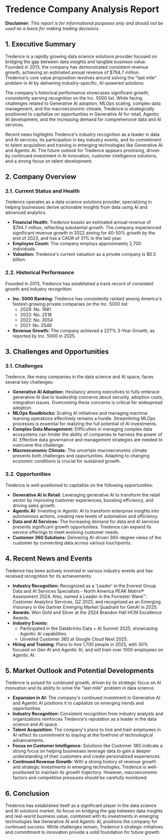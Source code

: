 # Tredence Company Analysis Report

**Disclaimer:** *This report is for informational purposes only and should not be used as a basis for making trading decisions.*

## 1. Executive Summary

Tredence is a rapidly growing data science solutions provider focused on bridging the gap between data insights and tangible business value. Founded in 2013, the company has demonstrated consistent revenue growth, achieving an estimated annual revenue of $794.7 million. Tredence's core value proposition revolves around solving the "last mile" problem in AI by delivering industry-specific, AI-powered solutions.

The company's historical performance showcases significant growth, consistently earning recognition on the Inc. 5000 list. While facing challenges related to Generative AI adoption, MLOps scaling, complex data management, and the macroeconomic climate, Tredence is strategically positioned to capitalize on opportunities in Generative AI for retail, Agentic AI development, and the increasing demand for comprehensive data and AI services.

Recent news highlights Tredence's industry recognition as a leader in data and AI services, its participation in key industry events, and its commitment to talent acquisition and training in emerging technologies like Generative AI and Agentic AI. The future outlook for Tredence appears promising, driven by continued investment in AI innovation, customer intelligence solutions, and a strong focus on talent development.

## 2. Company Overview

### 2.1. Current Status and Health

Tredence operates as a data science solutions provider, specializing in helping businesses derive actionable insights from data using AI and advanced analytics.

*   **Financial Health:** Tredence boasts an estimated annual revenue of $794.7 million, reflecting substantial growth. The company experienced significant revenue growth in 2022 aiming for 40-50% growth by the end of 2023, and has a CAGR of 31% in the last year.
*   **Employee Count:** The company employs approximately 2,700 individuals.
*   **Valuation:** Tredence's current valuation as a private company is $0.5 billion.

### 2.2. Historical Performance

Founded in 2013, Tredence has established a track record of consistent growth and industry recognition.

*   **Inc. 5000 Ranking:** Tredence has consistently ranked among America's fastest-growing private companies on the Inc. 5000 list:
    *   2024: No. 1681
    *   2023: No. 2518
    *   2022: No. 3054
    *   2021: No. 2546
*   **Revenue Growth:** The company achieved a 227% 3-Year Growth, as reported by Inc. 5000 in 2025.

## 3. Challenges and Opportunities

### 3.1. Challenges

Tredence, like many companies in the data science and AI space, faces several key challenges:

*   **Generative AI Adoption:** Hesitancy among executives to fully embrace generative AI due to leadership concerns about security, adoption costs, integration issues. Overcoming these concerns is critical for widespread adoption.
*   **MLOps Roadblocks:** Scaling AI initiatives and managing machine learning operations effectively remains a hurdle. Streamlining MLOps processes is essential for realizing the full potential of AI investments.
*   **Complex Data Management:** Difficulties in managing complex data ecosystems can hinder the ability of companies to harness the power of AI. Effective data governance and management strategies are needed to overcome this challenge.
*   **Macroeconomic Climate:** The uncertain macroeconomic climate presents both challenges and opportunities. Adapting to changing economic conditions is crucial for sustained growth.

### 3.2. Opportunities

Tredence is well-positioned to capitalize on the following opportunities:

*   **Generative AI in Retail:** Leveraging generative AI to transform the retail sector by improving customer experiences, boosting efficiency, and driving sales growth.
*   **Agentic AI:** Investing in Agentic AI to transform enterprise insights into autonomous actions, creating new levels of automation and efficiency.
*   **Data and AI Services:** The increasing demand for data and AI services presents significant growth opportunities. Tredence can expand its service offerings to meet evolving customer needs.
*   **Customer 360 Solutions:** Delivering AI-driven 360-degree views of the customer by connecting data across various touchpoints.

## 4. Recent News and Events

Tredence has been actively involved in various industry events and has received recognition for its achievements:

*   **Industry Recognition:** Recognized as a 'Leader' in the Everest Group Data and AI Services Specialists - North America PEAK Matrix® Assessment 2024. Also, named a Leader in the Forrester Wave™: Customer Analytics Services, Q2 2025, and recognized as an Emerging Visionary in the Gartner Emerging Market Quadrant for GenAI in 2025.
*   **Awards:** Won Gold and Silver at the 2024 Brandon Hall HCM Excellence Awards.
*   **Industry Events:**
    *   Participated in the Databricks Data + AI Summit 2025, showcasing Agentic AI capabilities.
    *   Unveiled Customer 360 at Google Cloud Next 2025.
*   **Hiring and Training:** Plans to hire 1,700 people in 2025, with 30% focused on Gen AI and Agentic AI, and will train over 1000 employees on Agentic AI.

## 5. Market Outlook and Potential Developments

Tredence is poised for continued growth, driven by its strategic focus on AI innovation and its ability to solve the "last mile" problem in data science.

*   **Expansion in AI:** The company's continued investment in Generative AI and Agentic AI positions it to capitalize on emerging trends and opportunities.
*   **Industry Recognition:** Consistent recognition from industry analysts and organizations reinforces Tredence's reputation as a leader in the data science and AI space.
*   **Talent Acquisition:** The company's plans to hire and train employees in AI reflect its commitment to staying at the forefront of technological advancements.
*   **Focus on Customer Intelligence:** Solutions like Customer 360 indicate a strong focus on helping businesses leverage data to gain a deeper understanding of their customers and create personalized experiences.
*   **Continued Revenue Growth:** With a strong history of revenue growth and strategic investments in emerging technologies, Tredence is well-positioned to maintain its growth trajectory. However, macroeconomic factors and competitive pressures should be carefully monitored.

## 6. Conclusion

Tredence has established itself as a significant player in the data science and AI solutions market. Its focus on bridging the gap between data insights and real-world business value, combined with its investments in emerging technologies like Generative AI and Agentic AI, positions the company for continued success. While challenges remain, Tredence's strategic initiatives and commitment to innovation provide a solid foundation for future growth.
